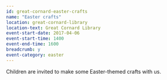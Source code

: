 ```yaml
---
id: great-cornard-easter-crafts
name: "Easter crafts"
location: great-cornard-library
location-text: Great Cornard Library
event-start-date: 2017-04-06
event-start-time: 1400
event-end-time: 1600
breadcrumb: y
event-category: easter
---
```


Children are invited to make some Easter-themed crafts with us.
